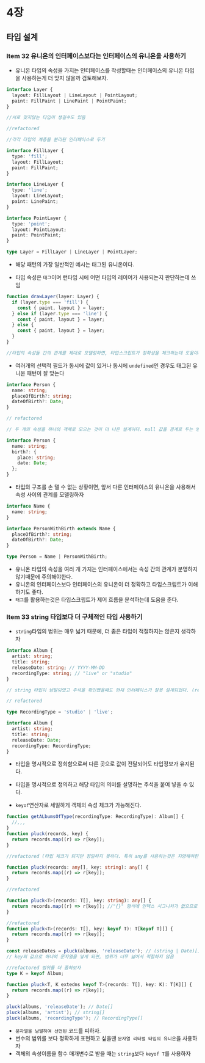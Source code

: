 # 4장

## 타입 설계

### Item 32 유니온의 인터페이스보다는 인터페이스의 유니온을 사용하기

- 유니온 타입의 속성을 가지는 인터페이스를 작성할때는 인터페이스의 유니온 타입을 사용하는게 더 맞지 않을까 검토해보자.

```ts
interface Layer {
  layout: FillLayout | LineLayout | PointLayout;
  paint: FillPaint | LinePaint | PointPaint;
}

//서로 맞지않는 타입이 생길수도 있음

//refactored

//각각 타입의 계층을 분리된 인터페이스로 두기

interface FillLayer {
  type: 'fill';
  layout: FillLayout;
  paint: FillPaint;
}

interface LineLayer {
  type: 'line';
  layout: LineLayout;
  paint: LinePaint;
}

interface PointLayer {
  type: 'point';
  layout: PointLayout;
  paint: PointPaint;
}

type Layer = FillLayer | LineLayer | PointLayer;
```

- 해당 패턴의 가장 일반적인 예시는 태그된 유니온이다.

- 타입 속성은 `태그`이며 런타임 시에 어떤 타입의 레이어가 사용되는지 판단하는데 쓰임

```ts
function drawLayer(layer: Layer) {
  if (layer.type === 'fill') {
    const { paint, layout } = layer;
  } else if (layer.type === 'line') {
    const { paint, layout } = layer;
  } else {
    const { paint, layout } = layer;
  }
}

//타입의 속성들 간의 관계를 제대로 모델링하면, 타입스크립트가 정확성을 체크하는데 도움이된다.
```

- 여러개의 선택적 필드가 동시에 값이 있거나 동시에 `undefined`인 경우도 태그된 유니온 패턴이 잘 맞는다

```ts
interface Person {
  name: string;
  placeOfBirth?: string;
  dateOfBirth?: Date;
}

// refactored

// 두 개의 속성을 하나의 객체로 모으는 것이 더 나은 설계이다. null 값을 경계로 두는 방법과 비슷하다.

interface Person {
  name: string;
  birth?: {
    place: string;
    date: Date;
  };
}
```

- 타입의 구조를 손 댈 수 없는 상황이면, 앞서 다룬 인터페이스의 유니온을 사용해서 속성 사이의 관계를 모델링하자

```ts
interface Name {
  name: string;
}

interface PersonWithBirth extends Name {
  placeOfBirth?: string;
  dateOfBirth?: Date;
}

type Person = Name | PersonWithBirth;
```

- 유니온 타입의 속성을 여러 개 가지는 인터페이스에서는 속성 간의 관계가 분명하지 않기때문에 주의해야한다.
- 유니온의 인터페이스보다 인터페이스의 유니온이 더 정확하고 타입스크립트가 이해하기도 좋다.
- `태그`를 활용하는것은 타입스크립트가 제어 흐름을 분석하는데 도움을 준다.

### Item 33 string 타입보다 더 구체적인 타입 사용하기

- `string`타입의 범위는 매우 넓기 때문에, 더 좁은 타입이 적절하지는 않은지 생각하자

```ts
interface Album {
  artist: string;
  title: string;
  releaseDate: string; // YYYY-MM-DD
  recordingType: string; // "live" or "studio"
}

// string 타입이 남발되었고 주석을 확인했을때도 현재 인터페이스가 잘못 설계되었다. (recordingType => xxx 가능)

// refactored

type RecordingType = 'studio' | 'live';

interface Album {
  artist: string;
  title: string;
  releaseDate: Date;
  recordingType: RecordingType;
}
```

- 타입을 명시적으로 정희함으로써 다른 곳으로 값이 전달되어도 타입정보가 유지된다.

- 타입을 명시적으로 정의하고 해당 타입의 의미를 설명하는 주석을 붙여 넣을 수 있다.

- `keyof`연산자로 세밀하게 객체의 속성 체크가 가능해진다.

```ts
function getALbumsOfType(recordingType: RecordingType): Album[] {
  //,,,
}
function pluck(records, key) {
  return records.map((r) => r[key]);
}

//refactored (타입 체크가 되지만 정밀하지 못하다. 특히 any를 사용하는것은 지양해야한다.)

function pluck(records: any[], key: string): any[] {
  return records.map((r) => r[key]);
}

//refactored

function pluck<T>(records: T[], key: string): any[] {
  return records.map((r) => r[key]); //"{}" 형식에 인덱스 시그니처가 없으므로 어쩌고...
}

//refactored
function pluck<T>(records: T[], key: keyof T): T[keyof T][] {
  return records.map((r) => r[key]);
}

const releaseDates = pluck(albums, 'releaseDate'); // (string | Date)[]
// key의 값으로 하나의 문자열을 넣게 되면, 범위가 너무 넓어서 적절하지 않음

//refactored 범위를 더 좁혀보자
type K = keyof Album;

function pluck<T, K extedns keyof T>(records: T[], key: K): T[K][] {
  return records.map((r) => r[key]);
}

pluck(albums, 'releaseDate'); // Date[]
pluck(albums, 'artist'); // string[]
pluck(albums, 'recordingType'); // RecordingType[]
```

- `문자열을 남발하여 선언된` 코드를 피하자.
- 변수의 범위를 보다 정확하게 표현하고 싶을땐 `문자열 리터럴 타입의 유니온`을 사용하자
- 객체의 속성이름을 함수 매개변수로 받을 때는 `string`보다 `keyof T`를 사용하자
